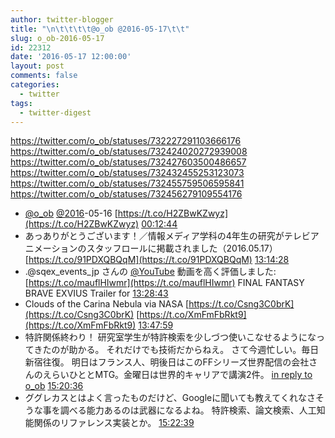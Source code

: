 ```yaml
---
author: twitter-blogger
title: "\n\t\t\t\t@o_ob @2016-05-17\t\t"
slug: o_ob-2016-05-17
id: 22312
date: '2016-05-17 12:00:00'
layout: post
comments: false
categories:
  - twitter
tags:
  - twitter-digest
---
```


https://twitter.com/o_ob/statuses/732227291103666176 https://twitter.com/o_ob/statuses/732424020272939008 https://twitter.com/o_ob/statuses/732427603500486657 https://twitter.com/o_ob/statuses/732432455253123073 https://twitter.com/o_ob/statuses/732455759506595841 https://twitter.com/o_ob/statuses/732456279109554176  

*   [@o_ob](https://twitter.com/o_ob) [@2016](https://twitter.com/2016)-05-16 [https://t.co/H2ZBwKZwyz](https://t.co/H2ZBwKZwyz) [00:12:44](https://twitter.com/o_ob/statuses/732227291103666176)
*   あっありがとうございます！／情報メディア学科の4年生の研究がテレビアニメーションのスタッフロールに掲載されました（2016.05.17） [https://t.co/91PDXQBQqM](https://t.co/91PDXQBQqM) [13:14:28](https://twitter.com/o_ob/statuses/732424020272939008)
*   .@sqex_events_jp さんの [@YouTube](https://twitter.com/YouTube) 動画を高く評価しました: [https://t.co/mauflHIwmr](https://t.co/mauflHIwmr) FINAL FANTASY BRAVE EXVIUS Trailer for [13:28:43](https://twitter.com/o_ob/statuses/732427603500486657)
*   Clouds of the Carina Nebula via NASA [https://t.co/Csng3C0brK](https://t.co/Csng3C0brK) [https://t.co/XmFmFbRkt9](https://t.co/XmFmFbRkt9) [13:47:59](https://twitter.com/o_ob/statuses/732432455253123073)
*   特許関係終わり！ 研究室学生が特許検索を少しづつ使いこなせるようになってきたのが助かる。 それだけでも技術だからねえ。 さて今週忙しい。毎日新宿往復。 明日はフランス人、明後日はこのFFシリーズ世界配信の会社さんのえらいひととMTG。金曜日は世界的キャリアで講演2件。 [in reply to o_ob](https://twitter.com/o_ob/statuses/732427603500486657) [15:20:36](https://twitter.com/o_ob/statuses/732455759506595841)
*   ググレカスとはよく言ったものだけど、Googleに聞いても教えてくれなさそうな事を調べる能力あるのは武器になるよね。 特許検索、論文検索、人工知能関係のリファレンス実装とか。 [15:22:39](https://twitter.com/o_ob/statuses/732456279109554176)
